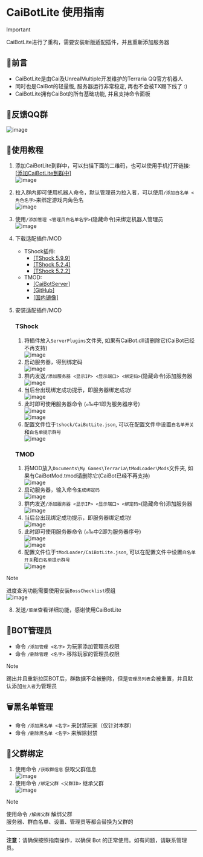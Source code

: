 # CaiBotLite 使用指南

> [!IMPORTANT]  
> CaiBotLite进行了重构，需要安装新版适配插件，并且重新添加服务器

## 📄前言

- CaiBotLite是由Cai及UnrealMultiple开发维护的Terraria QQ官方机器人
- 同时也是CaiBot的轻量版, 服务器运行非常稳定, 再也不会被TX踢下线了 :)
- CaiBotLite拥有CaiBot的所有基础功能, 并且支持命令面板
## 🙏反馈QQ群
  ![image](https://github.com/user-attachments/assets/dc65cb87-31aa-42a9-809e-0c17548a6676)
## 📖使用教程

1. 添加CaiBotLite到群中，可以扫描下面的二维码，也可以使用手机打开链接: [[添加CaiBotLite到群中]](https://qun.qq.com/qunpro/robot/qunshare?robot_appid=102256264&robot_uin=3889168216)  
   ![image](https://github.com/user-attachments/assets/9d58e4af-846d-4e28-a840-f917ced66bf1)  
2. 拉入群内即可使用机器人命令，默认管理员为拉入者，可以使用`/添加白名单 <角色名字>`来绑定游戏内角色名  
   ![image](https://github.com/user-attachments/assets/51e22519-2af9-4d57-b632-4531706d01e5)
3. 使用`/添加管理 <管理员白名单名字>`(隐藏命令)来绑定机器人管理员  
   ![image](https://github.com/user-attachments/assets/557bbd0a-53f2-4e00-b000-e2e91f34c57d)  

5. 下载适配插件/MOD
   - TShock插件:
       - [[TShock 5.9.9]](https://raw.terraria.ink/plugin/[TS599]CaiBotLite.dll)
       - [[TShock 5.2.4]](https://raw.terraria.ink/plugin/[TS524]CaiBotLite.dll)
       - [[TShock 5.2.2]](https://raw.terraria.ink/plugin/[TS522]CaiBotLite.dll)
   - TMOD:
       - [[CaiBotServer]](https://raw.terraria.ink/plugin/CaiBotLiteMod.tmod)
       - [[GitHub]](https://github.com/UnrealMultiple/CaiBotLiteMod/releases/latest/download/CaiBotLiteMod.tmod)
       - [[国内镜像]](https://github.moeyy.xyz/https://github.com/UnrealMultiple/CaiBotLiteMod/releases/latest/download/CaiBotLiteMod.tmod)
6. 安装适配插件/MOD
   ### TShock
   1. 将插件放入`ServerPlugins`文件夹, 如果有CaiBot.dll请删除它(CaiBot已经不再支持)  
      ![image](https://github.com/user-attachments/assets/f5c932c5-f7c2-43c4-8050-c950497b026d)  
   2. 启动服务器，得到绑定码  
      ![image](https://github.com/user-attachments/assets/fb693b74-0fd7-4f93-ade9-0b5b845d58a8)    
   3. 群内发送`/添加服务器 <显示IP> <显示端口> <绑定码>`(隐藏命令)添加服务器   
      ![image](https://github.com/user-attachments/assets/d38f4dfc-2ed5-48ea-a548-fc8ec7ea0229)   
   5. 当后台出现绑定成功提示，即服务器绑定成功!   
      ![image](https://github.com/user-attachments/assets/a6a52278-172f-4c5d-a3e1-db3662ccfc67)
   6. 此时即可使用服务器命令 (๑1๑中1即为服务器序号)  
      ![image](https://github.com/user-attachments/assets/dece73b1-5dee-42d4-86de-ddff829e038f)    
      ![image](https://github.com/user-attachments/assets/dce00aac-3e09-4a63-92b8-4bb86ca78c35)
   7. 配置文件位于`tshock/CaiBotLite.json`, 可以在配置文件中设置`白名单开关`和`白名单提示群号`  
      ![image](https://github.com/user-attachments/assets/93db782a-b616-4ec6-b3a4-ff7d0f083b7a)  
   ### TMOD
   1. 将MOD放入`Documents\My Games\Terraria\tModLoader\Mods`文件夹, 如果有CaiBotMod.tmod请删除它(CaiBot已经不再支持)  
      ![image](https://github.com/user-attachments/assets/8c087240-f6fb-4d4a-a4be-c5f8e49ebf9b)  
   2. 启动服务器，输入命令`生成绑定码`  
      ![image](https://github.com/user-attachments/assets/bcc5ec3d-4ce3-4a2b-aa53-6ea762c630a5)  
   3. 群内发送`/添加服务器 <显示IP> <显示端口> <绑定码>`(隐藏命令)添加服务器   
      ![image](https://github.com/user-attachments/assets/86845477-982f-472e-80ba-d26e675841aa)  
   5. 当后台出现绑定成功提示，即服务器绑定成功!   
      ![image](https://github.com/user-attachments/assets/2b17e272-6bfb-42ce-85c1-b491fce45359)   
   6. 此时即可使用服务器命令 (๑1๑中2即为服务器序号)  
      ![image](https://github.com/user-attachments/assets/1c7d5f53-1c29-42c5-8661-ccd4b7adf627)  
      ![image](https://github.com/user-attachments/assets/f16b4849-edf6-4cb4-82cb-a53a32bdf21c)  
   7. 配置文件位于`tModLoader/CaiBotLite.json`, 可以在配置文件中设置`白名单开关`和`白名单提示群号`  
      ![image](https://github.com/user-attachments/assets/71a4b6d6-33a3-4efe-a434-08ed05ec07a8)
  > [!NOTE]
  > 进度查询功能需要使用安装`BossChecklist`模组    
  > ![image](https://github.com/user-attachments/assets/70c3b525-c3e7-40d5-843b-38ca20bf773f)  

8. 发送`/菜单`查看详细功能，感谢使用CaiBotLite
   
## 🔐BOT管理员
- 命令 `/添加管理 <名字>` 为玩家添加管理员权限
- 命令 `/删除管理 <名字>` 移除玩家的管理员权限
> [!NOTE]  
> 踢出并且重新拉回BOT后，群数据不会被删除，但是`管理员列表`会被重置，并且默认添加`拉入者`为管理员

## 🗑️黑名单管理
- 命令 `/添加黑名单 <名字>` 来封禁玩家（仅针对本群）
- 命令 `/删除黑名单 <名字>` 来解除封禁

## 🔗父群绑定
1. 使用命令 `/获取群信息` 获取父群信息  
![image](https://github.com/user-attachments/assets/38d5c265-17ff-441c-9cf7-6aa67190ffbc)  
2. 使用命令 `/绑定父群 <父群ID>` 继承父群  
   ![image](https://github.com/user-attachments/assets/52176279-b9e1-4264-b179-1d5a82e303df)  
> [!NOTE]  
> 使用命令 `/解绑父群` 解绑父群  
> 服务器、群白名单、设置、管理员等都会替换为父群的

---

**注意**：请确保按照指南操作，以确保 Bot 的正常使用。如有问题，请联系管理员。
